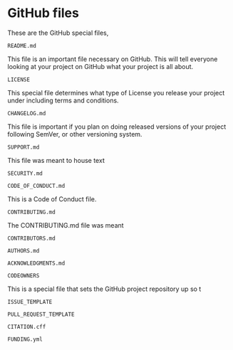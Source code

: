 # GitHub files

These are the GitHub special files, 

`README.md`  

This file is an important file necessary on GitHub.  This will tell everyone looking at your project on GitHub what your project is all about.

`LICENSE`

This special file determines what type of License you release your project under including terms and conditions.

`CHANGELOG.md`

This file is important if you plan on doing released versions of your project following SemVer, or other versioning system.  

`SUPPORT.md`

This file was meant to house text 

`SECURITY.md`

`CODE_OF_CONDUCT.md`

This is a Code of Conduct file.  


`CONTRIBUTING.md`

The CONTRIBUTING.md file was meant 

`CONTRIBUTORS.md`

`AUTHORS.md`

`ACKNOWLEDGMENTS.md`

`CODEOWNERS`

This is a special file that sets the GitHub project repository up so t

`ISSUE_TEMPLATE`

`PULL_REQUEST_TEMPLATE`

`CITATION.cff`

`FUNDING.yml`
